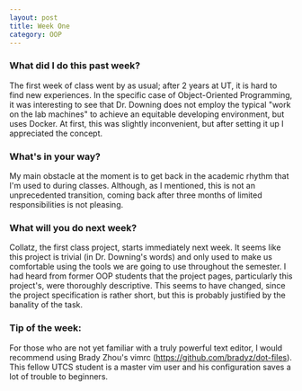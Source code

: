 ```yaml
---
layout: post
title: Week One
category: OOP
---
```


### What did I do this past week?
The first week of class went by as usual; after 2 years at UT, it is hard to find new experiences. In the specific case of Object-Oriented Programming, it was interesting to see that Dr. Downing does not employ the typical "work on the lab machines" to achieve an equitable developing environment, but uses Docker. At first, this was slightly inconvenient, but after setting it up I appreciated the concept.

### What's in your way?
My main obstacle at the moment is to get back in the academic rhythm that I'm used to during classes. Although, as I mentioned, this is not an unprecedented transition, coming back after three months of limited responsibilities is not pleasing.

### What will you do next week?
Collatz, the first class project, starts immediately next week. It seems like this project is trivial (in Dr. Downing's words) and only used to make us comfortable using the tools we are going to use throughout the semester. I had heard from former OOP students that the project pages, particularly this project's, were thoroughly descriptive. This seems to have changed, since the project specification is rather short, but this is probably justified by the banality of the task.

### Tip of the week:
For those who are not yet familiar with a truly powerful text editor, I would recommend using Brady Zhou's vimrc (https://github.com/bradyz/dot-files). This fellow UTCS student is a master vim user and his configuration saves a lot of trouble to beginners.
